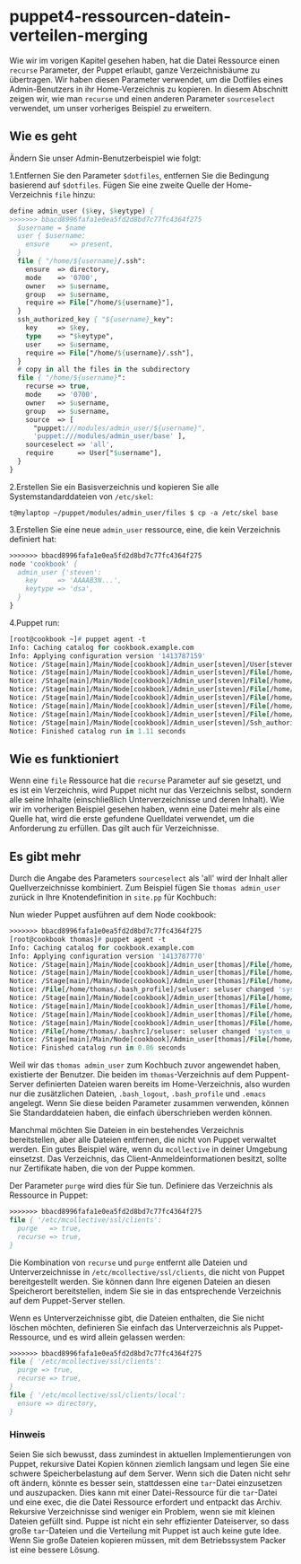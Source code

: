 # puppet4-ressourcen-datein-verteilen-merging

Wie wir im vorigen Kapitel gesehen haben, hat die Datei Ressource einen `recurse` Parameter, der Puppet erlaubt, ganze Verzeichnisbäume zu übertragen. Wir haben diesen Parameter verwendet, um die Dotfiles eines Admin-Benutzers in ihr Home-Verzeichnis zu kopieren. In diesem Abschnitt zeigen wir, wie man `recurse` und einen anderen Parameter `sourceselect` verwendet, um unser vorheriges Beispiel zu erweitern.

## Wie es geht

Ändern Sie unser Admin-Benutzerbeispiel wie folgt:

1.Entfernen Sie den Parameter `$dotfiles`, entfernen Sie die Bedingung basierend auf `$dotfiles`. Fügen Sie eine zweite Quelle der Home-Verzeichnis `file` hinzu:

```pp
define admin_user ($key, $keytype) {
>>>>>>> bbacd8996fafa1e0ea5fd2d8bd7c77fc4364f275
  $username = $name
  user { $username:
    ensure     => present,
  }
  file { "/home/${username}/.ssh":
    ensure  => directory,
    mode    => '0700',
    owner   => $username,
    group   => $username,
    require => File["/home/${username}"],
  }
  ssh_authorized_key { "${username}_key":
    key     => $key,
    type    => "$keytype",
    user    => $username,
    require => File["/home/${username}/.ssh"],
  }
  # copy in all the files in the subdirectory
  file { "/home/${username}":
    recurse => true,
    mode    => '0700',
    owner   => $username,
    group   => $username,
    source  => [
      "puppet:///modules/admin_user/${username}",
      'puppet:///modules/admin_user/base' ],
    sourceselect => 'all',
    require      => User["$username"],
  }
}

```

2.Erstellen Sie ein Basisverzeichnis und kopieren Sie alle Systemstandarddateien von `/etc/skel`:

`t@mylaptop ~/puppet/modules/admin_user/files $ cp -a /etc/skel base`

3.Erstellen Sie eine neue `admin_user` ressource, eine, die kein Verzeichnis definiert hat:

```pp
>>>>>>> bbacd8996fafa1e0ea5fd2d8bd7c77fc4364f275
node 'cookbook' {
  admin_user {'steven':
    key     => 'AAAAB3N...',
    keytype => 'dsa',
  }
}
```

4.Puppet run:

```pp
[root@cookbook ~]# puppet agent -t
Info: Caching catalog for cookbook.example.com
Info: Applying configuration version '1413787159'
Notice: /Stage[main]/Main/Node[cookbook]/Admin_user[steven]/User[steven]/ensure: created
Notice: /Stage[main]/Main/Node[cookbook]/Admin_user[steven]/File[/home/steven]/ensure: created
Notice: /Stage[main]/Main/Node[cookbook]/Admin_user[steven]/File[/home/steven/.bash_logout]/ensure: defined content as '{md5}6a5bc1cc5f80a48b540bc09d082b5855'
Notice: /Stage[main]/Main/Node[cookbook]/Admin_user[steven]/File[/home/steven/.emacs]/ensure: defined content as '{md5}de7ee35f4058681a834a99b5d1b048b3'
Notice: /Stage[main]/Main/Node[cookbook]/Admin_user[steven]/File[/home/steven/.bashrc]/ensure: defined content as '{md5}2f8222b4f275c4f18e69c34f66d2631b'
Notice: /Stage[main]/Main/Node[cookbook]/Admin_user[steven]/File[/home/steven/.bash_profile]/ensure: defined content as '{md5}f939eb71a81a9da364410b799e817202'
Notice: /Stage[main]/Main/Node[cookbook]/Admin_user[steven]/File[/home/steven/.ssh]/ensure: created
Notice: /Stage[main]/Main/Node[cookbook]/Admin_user[steven]/Ssh_authorized_key[steven_key]/ensure: created
Notice: Finished catalog run in 1.11 seconds
```

## Wie es funktioniert

Wenn eine `file` Ressource hat die `recurse` Parameter auf sie gesetzt, und es ist ein Verzeichnis, wird Puppet nicht nur das Verzeichnis selbst, sondern alle seine Inhalte (einschließlich Unterverzeichnisse und deren Inhalt). Wie wir im vorherigen Beispiel gesehen haben, wenn eine Datei mehr als eine Quelle hat, wird die erste gefundene Quelldatei verwendet, um die Anforderung zu erfüllen. Das gilt auch für Verzeichnisse.

## Es gibt mehr

Durch die Angabe des Parameters `sourceselect` als 'all' wird der Inhalt aller Quellverzeichnisse kombiniert. Zum Beispiel fügen Sie `thomas admin_user` zurück in Ihre Knotendefinition in `site.pp` für Kochbuch:

Nun wieder Puppet ausführen auf dem Node cookbook:

```pp
>>>>>>> bbacd8996fafa1e0ea5fd2d8bd7c77fc4364f275
[root@cookbook thomas]# puppet agent -t
Info: Caching catalog for cookbook.example.com
Info: Applying configuration version '1413787770'
Notice: /Stage[main]/Main/Node[cookbook]/Admin_user[thomas]/File[/home/thomas/.bash_profile]/content: content changed '{md5}3e8337f44f84b298a8a99869ae8ca76a' to '{md5}f939eb71a81a9da364410b799e817202'
Notice: /Stage[main]/Main/Node[cookbook]/Admin_user[thomas]/File[/home/thomas/.bash_profile]/group: group changed 'root' to 'thomas'
Notice: /Stage[main]/Main/Node[cookbook]/Admin_user[thomas]/File[/home/thomas/.bash_profile]/mode: mode changed '0644' to '0700'
Notice: /File[/home/thomas/.bash_profile]/seluser: seluser changed 'system_u' to 'unconfined_u'
Notice: /Stage[main]/Main/Node[cookbook]/Admin_user[thomas]/File[/home/thomas/.bash_logout]/ensure: defined content as '{md5}6a5bc1cc5f80a48b540bc09d082b5855'
Notice: /Stage[main]/Main/Node[cookbook]/Admin_user[thomas]/File[/home/thomas/.bashrc]/content: content changed '{md5}db2a20b2b9cdf36cca1ca4672622ddd2' to '{md5}033c3484e4b276e0641becc3aa268a3a'
Notice: /Stage[main]/Main/Node[cookbook]/Admin_user[thomas]/File[/home/thomas/.bashrc]/group: group changed 'root' to 'thomas'
Notice: /Stage[main]/Main/Node[cookbook]/Admin_user[thomas]/File[/home/thomas/.bashrc]/mode: mode changed '0644' to '0700'
Notice: /File[/home/thomas/.bashrc]/seluser: seluser changed 'system_u' to 'unconfined_u'
Notice: /Stage[main]/Main/Node[cookbook]/Admin_user[thomas]/File[/home/thomas/.emacs]/ensure: defined content as '{md5}de7ee35f4058681a834a99b5d1b048b3'
Notice: Finished catalog run in 0.86 seconds
```

Weil wir das `thomas admin_user` zum Kochbuch zuvor angewendet haben, existierte der Benutzer. Die beiden im `thomas`-Verzeichnis auf dem Puppent-Server definierten Dateien waren bereits im Home-Verzeichnis, also wurden nur die zusätzlichen Dateien, `.bash_logout`, `.bash_profile` und `.emacs` angelegt. Wenn Sie diese beiden Parameter zusammen verwenden, können Sie Standarddateien haben, die einfach überschrieben werden können.

Manchmal möchten Sie Dateien in ein bestehendes Verzeichnis bereitstellen, aber alle Dateien entfernen, die nicht von Puppet verwaltet werden. Ein gutes Beispiel wäre, wenn du `mcollective` in deiner Umgebung einsetzst. Das Verzeichnis, das Client-Anmeldeinformationen besitzt, sollte nur Zertifikate haben, die von der Puppe kommen.

Der Parameter `purge` wird dies für Sie tun. Definiere das Verzeichnis als Ressource in Puppet:

```pp
>>>>>>> bbacd8996fafa1e0ea5fd2d8bd7c77fc4364f275
file { '/etc/mcollective/ssl/clients':
  purge   => true,
  recurse => true,
}
```

Die Kombination von `recurse` und `purge` entfernt alle Dateien und Unterverzeichnisse in `/etc/mcollective/ssl/clients`, die nicht von Puppet bereitgestellt werden. Sie können dann Ihre eigenen Dateien an diesen Speicherort bereitstellen, indem Sie sie in das entsprechende Verzeichnis auf dem Puppet-Server stellen.

Wenn es Unterverzeichnisse gibt, die Dateien enthalten, die Sie nicht löschen möchten, definieren Sie einfach das Unterverzeichnis als Puppet-Ressource, und es wird allein gelassen werden:

```pp
>>>>>>> bbacd8996fafa1e0ea5fd2d8bd7c77fc4364f275
file { '/etc/mcollective/ssl/clients':
  purge => true,
  recurse => true,
}
file { '/etc/mcollective/ssl/clients/local':
  ensure => directory,
}
```

### Hinweis

Seien Sie sich bewusst, dass zumindest in aktuellen Implementierungen von Puppet, rekursive Datei Kopien können ziemlich langsam und legen Sie eine schwere Speicherbelastung auf dem Server. Wenn sich die Daten nicht sehr oft ändern, könnte es besser sein, stattdessen eine `tar`-Datei einzusetzen und auszupacken. Dies kann mit einer Datei-Ressource für die `tar`-Datei und eine exec, die die Datei Ressource erfordert und entpackt das Archiv. Rekursive Verzeichnisse sind weniger ein Problem, wenn sie mit kleinen Dateien gefüllt sind. Puppe ist nicht ein sehr effizienter Dateiserver, so dass große `tar`-Dateien und die Verteilung mit Puppet ist auch keine gute Idee. Wenn Sie große Dateien kopieren müssen, mit dem Betriebssystem Packer ist eine bessere Lösung.
